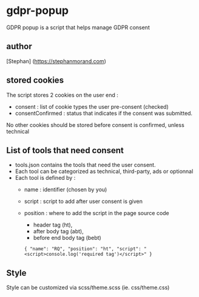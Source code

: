 # gdpr-popup
GDPR popup is a script that helps manage GDPR consent

## author
[Stephan] (https://stephanmorand.com)

## stored cookies
The script stores 2 cookies on the user end :
* consent : list of cookie types the user pre-consent (checked)
* consentConfirmed : status that indicates if the consent was submitted.

No other cookies should be stored before consent is confirmed, unless technical
 
## List of tools that need consent
* tools.json contains the tools that need the user consent.
* Each tool can be categorized as technical, third-party, ads or optionnal
* Each tool is defined by :
    * name : identifier (chosen by you) 
    * script : script to add after user consent is given
    * position : where to add the script in the page source code
      * header tag (ht), 
      * after body tag (abt), 
      * before end body tag (bebt)
         
      `{
        "name": "RQ",
        "position": "ht",
        "script": "<script>console.log('required tag')</script>"
        }`

## Style
Style can be customized via scss/theme.scss (ie. css/theme.css)
